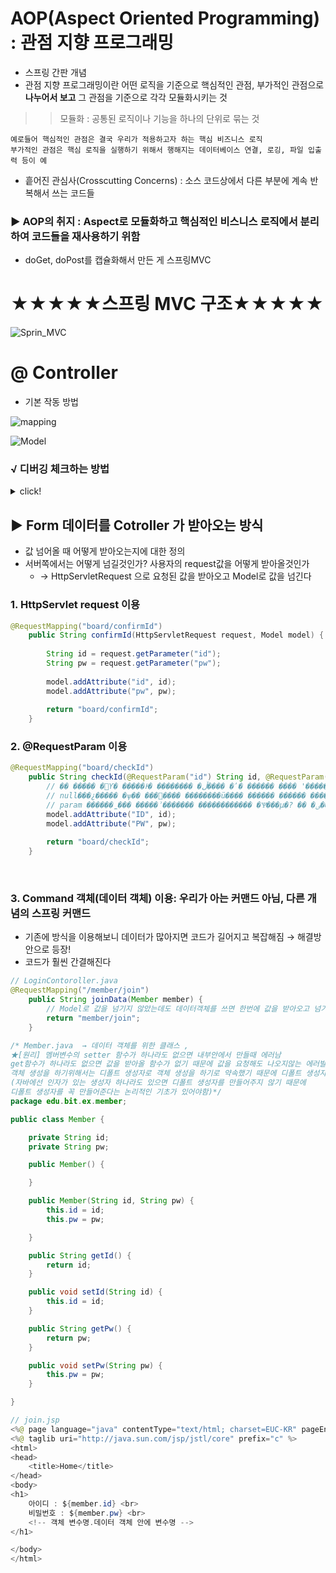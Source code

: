 # AOP(Aspect Oriented Programming) : 관점 지향 프로그래밍
- 스프링 간판 개념 
- 관점 지향 프로그래밍이란 어떤 로직을 기준으로 핵심적인 관점, 부가적인 관점으로 **나누어서 보고** 그 관점을 기준으로 각각 모듈화시키는 것 
>> 모듈화 : 공통된 로직이나 기능을 하나의 단위로 묶는 것
```
예로들어 핵심적인 관점은 결국 우리가 적용하고자 하는 핵심 비즈니스 로직
부가적인 관점은 핵심 로직을 실행하기 위해서 행해지는 데이터베이스 연결, 로깅, 파일 입출력 등이 예
```
- 흩어진 관심사(Crosscutting Concerns) : 소스 코드상에서 다른 부분에 계속 반복해서 쓰는 코드들 
### ▶ AOP의 취지 : Aspect로 모듈화하고 핵심적인 비스니스 로직에서 분리하여 코드들을 재사용하기 위함

- doGet, doPost를 캡슐화해서 만든 게 스프링MVC


# ★★★★★스프링 MVC 구조★★★★★
![Sprin_MVC](https://user-images.githubusercontent.com/74290204/105818387-358fa080-5ffa-11eb-9a28-d541915d12e1.png)

# @ Controller
- 기본 작동 방법

![mapping](https://user-images.githubusercontent.com/74290204/105436455-963d7700-5ca2-11eb-998e-6fca313b08f0.PNG)

![Model](https://user-images.githubusercontent.com/74290204/105436461-976ea400-5ca2-11eb-9405-ef5453677db7.PNG)

### √ 디버깅 체크하는 방법 
<details><summary>click!</summary>
- 체크하는 방법은 get방식이니까 주소창에 값을 같이 넣으면 됨
(이제 이런건 감으로 아는 센스~!..get방식이 어떻게 값을 넘기는지 알면 할 수 있는 것)

![check](https://user-images.githubusercontent.com/74290204/105436737-119f2880-5ca3-11eb-8bde-40dbd98656fc.PNG)
</details>

## ▶ Form 데이터를 Cotroller 가 받아오는 방식
- 값 넘어올 때 어떻게 받아오는지에 대한 정의
- 서버쪽에서는 어떻게 넘길것인가? 사용자의 request값을 어떻게 받아올것인가
    - → HttpServletRequest 으로 요청된 값을 받아오고 Model로 값을 넘긴다

### 1. HttpServlet request 이용 
```java
@RequestMapping("board/confirmId")
	public String confirmId(HttpServletRequest request, Model model) {
		
		String id = request.getParameter("id");
		String pw = request.getParameter("pw");
		
		model.addAttribute("id", id);
		model.addAttribute("pw", pw);
		
		return "board/confirmId";
	}
```

### 2. @RequestParam 이용
```java
@RequestMapping("board/checkId")
	public String checkId(@RequestParam("id") String id, @RequestParam("pw") int pw , Model model) {
		// �� ����� �޾Ƴ� �����Ͱ� �������� �ڵ���� �ʹ� ������ ���� '�����Ͱ�ü'�� ������� ����
		// null���¿����� �ѱ�� ���⶧���� ��������ü���� ������ ������ ���� ȭ�� ����� �ȵǰ� 400���(������������ �������ʴ°�)
		// param ������̼��� �����ʾ������� ������������ �Ѱ���µ�? �� �ٸ�����?
		model.addAttribute("ID", id);
		model.addAttribute("PW", pw);
		
		return "board/checkId";
	}
```
<br>

### 3. Command 객체(데이터 객체) 이용: 우리가 아는 커맨드 아님, 다른 개념의 스프링 커맨드
- 기존에 방식을 이용해보니 데이터가 많아지면 코드가 길어지고 복잡해짐 → 해결방안으로 등장!
- 코드가 훨씬 간결해진다
```java
// LoginContoroller.java
@RequestMapping("/member/join")
	public String joinData(Member member) {
		// Model로 값을 넘기지 않았는데도 데이터객체를 쓰면 한번에 값을 받아오고 넘기는것까지 처리해줌
		return "member/join";
	}

/* Member.java  → 데이터 객체를 위한 클래스 ,
★[원리] 멤버변수의 setter 함수가 하나라도 없으면 내부안에서 만들때 에러남 
get함수가 하나라도 없으면 값을 받아올 함수가 없기 때문에 값을 요청해도 나오지않는 에러발생 
객체 생성을 하기위해서는 디폴트 생성자로 객체 생성을 하기로 약속했기 때문에 디폴트 생성자 반드시 있어야 커맨드 객체를 사용할 수 있고 없다면 에러남
(자바에선 인자가 있는 생성자 하나라도 있으면 디폴트 생성자를 만들어주지 않기 때문에 
디폴트 생성자를 꼭 만들어준다는 논리적인 기초가 있어야함)*/
package edu.bit.ex.member;

public class Member {

	private String id;
	private String pw;

	public Member() {

	}

	public Member(String id, String pw) {
		this.id = id;
		this.pw = pw;

	}

	public String getId() {
		return id;
	}

	public void setId(String id) {
		this.id = id;
	}

	public String getPw() {
		return pw;
	}

	public void setPw(String pw) {
		this.pw = pw;
	}

}

// join.jsp
<%@ page language="java" contentType="text/html; charset=EUC-KR" pageEncoding="EUC-KR" %>
<%@ taglib uri="http://java.sun.com/jsp/jstl/core" prefix="c" %>
<html>
<head>
	<title>Home</title>
</head>
<body>
<h1>
	아이디 : ${member.id} <br>
	비밀번호 : ${member.pw} <br>
	<!-- 객체 변수명.데이터 객체 안에 변수명 -->
</h1>

</body>
</html>
```
